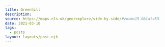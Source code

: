 ```yaml
---
title: Greenhill
description: 
source: https://maps.nls.uk/geo/explore/side-by-side/#zoom=15.0&lat=53.32661&lon=-1.48104&layers=1&right=ESRIWorld
date: 2021-03-10
tags:
  - posts
layout: layouts/post.njk
---
```


